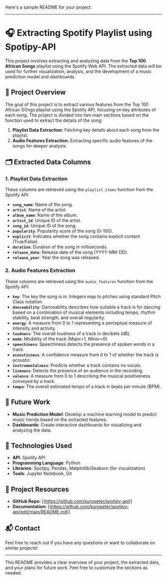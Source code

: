 Here's a sample README for your project:

---

# 🎧 Extracting Spotify Playlist using Spotipy-API

This project involves extracting and analyzing data from the **Top 100 African Songs** playlist using the Spotify Web API. The extracted data will be used for further visualization, analysis, and the development of a music prediction model and dashboards.

## 📜 Project Overview

The goal of this project is to extract various features from the Top 100 African SOngs playlist using the Spotify API, focusing on key attributes of each song. The project is divided into two main sections based on the function used to extract the details of the song:

1. **Playlist Data Extraction:** Fetching key details about each song from the playlist.
2. **Audio Features Extraction:** Extracting specific audio features of the songs for deeper analysis.

## 🗂 Extracted Data Columns

### 1. **Playlist Data Extraction**
These columns are retrieved using the `playlist_items` function from the Spotify API:

- **`song_name`**: Name of the song.
- **`artist`**: Name of the artist.
- **`album_name`**: Name of the album.
- **`artist_id`**: Unique ID of the artist.
- **`song_id`**: Unique ID of the song.
- **`popularity`**: Popularity score of the song (0-100).
- **`explicit`**: Indicates whether the song contains explicit content (True/False).
- **`duration`**: Duration of the song in milliseconds.
- **`release_date`**: Release date of the song (YYYY-MM-DD).
- **`release_year`**: Year the song was released.

### 2. **Audio Features Extraction**
These columns are retrieved using the `audio_features` function from the Spotify API:

- **`key`**: The key the song is in. Integers map to pitches using standard Pitch Class notation.
- **`danceability`**: Danceability describes how suitable a track is for dancing based on a combination of musical elements including tempo, rhythm stability, beat strength, and overall regularity.
- **`energy`**: A measure from 0 to 1 representing a perceptual measure of intensity and activity.
- **`loudness`**: The overall loudness of a track in decibels (dB).
- **`mode`**: Modality of the track (Major=1, Minor=0).
- **`speechiness`**: Speechiness detects the presence of spoken words in a track.
- **`acousticness`**: A confidence measure from 0 to 1 of whether the track is acoustic.
- **`instrumentalness`**: Predicts whether a track contains no vocals.
- **`liveness`**: Detects the presence of an audience in the recording.
- **`valence`**: A measure from 0 to 1 describing the musical positiveness conveyed by a track.
- **`tempo`**: The overall estimated tempo of a track in beats per minute (BPM).

## 🚀 Future Work

- **Music Prediction Model**: Develop a machine learning model to predict music trends based on the extracted features.
- **Dashboards**: Create interactive dashboards for visualizing and analyzing the data.

## 🔧 Technologies Used

- **API**: Spotify API
- **Programming Language**: Python
- **Libraries**: Spotipy, Pandas, Matplotlib/Seaborn (for visualization)
- **Tools**: Jupyter Notebook, Git

## 📂 Project Resources

- **GitHub Repo:** [(https://github.com/kuropeter/spotipy-api)]
- **Documentation:** [(https://github.com/kuropeter/spotipy-api/edit/main/README.md)]

## 📬 Contact

Feel free to reach out if you have any questions or want to collaborate on similar projects!

---

This README provides a clear overview of your project, the extracted data, and your plans for future work. Feel free to customize the sections as needed.
